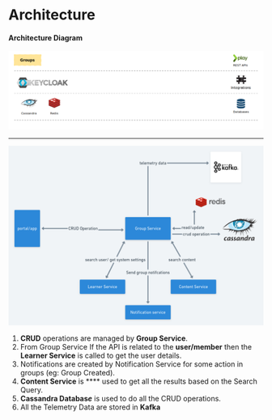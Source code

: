 # Architecture

#### **Architecture Diagram**

![](../../../.gitbook/assets/groups.png)

***

![](<../../../.gitbook/assets/image (4) (1).png>)

1. **CRUD** operations are managed by **Group Service**.
2. From Group Service If the API is related to the **user/member** then the **Learner Service** is called to get the user details.
3. Notifications are created by Notification Service for some action in groups (eg: Group Created).
4. **Content Service** is \*\*\*\* used to get all the results based on the Search Query.
5. **Cassandra Databas**_**e**_ is used to do all the CRUD operations.
6. All the Telemetry Data are stored in **Kafka**
